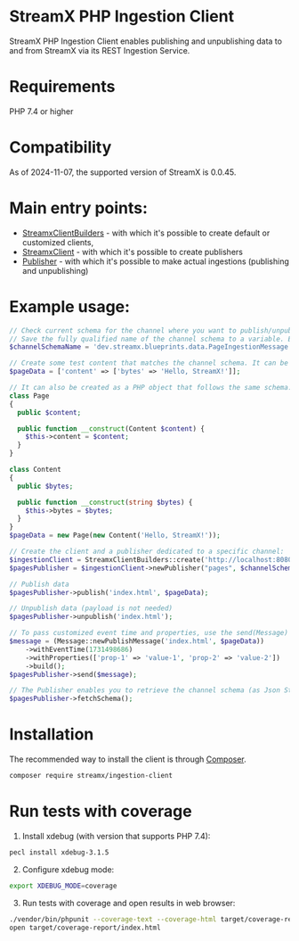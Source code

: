 # StreamX PHP Ingestion Client

StreamX PHP Ingestion Client enables publishing and unpublishing data to and from StreamX via its
REST Ingestion Service.

# Requirements
PHP 7.4 or higher

# Compatibility
As of 2024-11-07, the supported version of StreamX is 0.0.45.

# Main entry points:

- [StreamxClientBuilders](src/Builders/StreamxClientBuilders.php) - with which it's possible to
  create default or customized clients,
- [StreamxClient](src/StreamxClient.php) - with which it's possible to create publishers
- [Publisher](src/Publisher/Publisher.php) - with which it's possible to make actual ingestions (publishing and unpublishing)

# Example usage:

```php
// Check current schema for the channel where you want to publish/unpublish, using appropriate StreamX endpoint.
// Save the fully qualified name of the channel schema to a variable. Example:
$channelSchemaName = 'dev.streamx.blueprints.data.PageIngestionMessage';

// Create some test content that matches the channel schema. It can be created as an associative array:
$pageData = ['content' => ['bytes' => 'Hello, StreamX!']];

// It can also be created as a PHP object that follows the same schema:
class Page
{
  public $content;

  public function __construct(Content $content) {
    $this->content = $content;
  }
}

class Content
{
  public $bytes;

  public function __construct(string $bytes) {
    $this->bytes = $bytes;
  }
}
$pageData = new Page(new Content('Hello, StreamX!'));

// Create the client and a publisher dedicated to a specific channel:
$ingestionClient = StreamxClientBuilders::create('http://localhost:8080')->build();
$pagesPublisher = $ingestionClient->newPublisher("pages", $channelSchemaName);

// Publish data
$pagesPublisher->publish('index.html', $pageData);

// Unpublish data (payload is not needed)
$pagesPublisher->unpublish('index.html');

// To pass customized event time and properties, use the send(Message) method:
$message = (Message::newPublishMessage('index.html', $pageData))
    ->withEventTime(1731498686)
    ->withProperties(['prop-1' => 'value-1', 'prop-2' => 'value-2'])
    ->build();
$pagesPublisher->send($message);

// The Publisher enables you to retrieve the channel schema (as Json String) by invoking the following method:
$pagesPublisher->fetchSchema();
```

# Installation

The recommended way to install the client is through
[Composer](https://getcomposer.org/).

```bash
composer require streamx/ingestion-client
```

# Run tests with coverage

1. Install xdebug (with version that supports PHP 7.4):
```bash
pecl install xdebug-3.1.5
```

2. Configure xdebug mode:
```bash
export XDEBUG_MODE=coverage
```

3. Run tests with coverage and open results in web browser:
```bash
./vendor/bin/phpunit --coverage-text --coverage-html target/coverage-report
open target/coverage-report/index.html
```